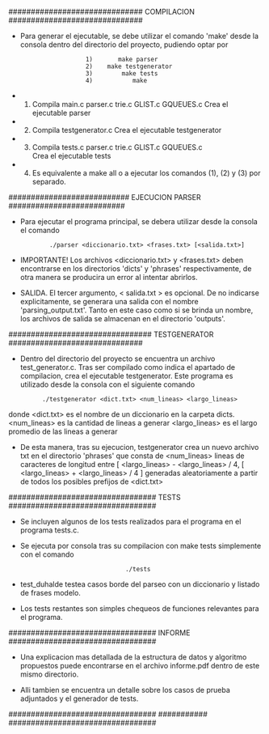 ##############################    COMPILACION    ##############################

* Para generar el ejecutable, se debe utilizar el comando 'make' desde la
consola dentro del directorio del proyecto, pudiendo optar por

                        1)       make parser
                        2)    make testgenerator
                        3)        make tests
                        4)           make

* 1) Compila main.c parser.c trie.c GLIST.c GQUEUES.c
     Crea el ejecutable parser

* 2) Compila testgenerator.c
     Crea el ejecutable testgenerator
     
* 3) Compila tests.c parser.c trie.c GLIST.c GQUEUES.c  
     Crea el ejecutable tests
   
* 4) Es equivalente a make all o a ejecutar los comandos (1), (2) y (3)
     por separado.

###########################     EJECUCION PARSER     ##########################

* Para ejecutar el programa principal, se debera utilizar desde la consola
el comando

              ./parser <diccionario.txt> <frases.txt> [<salida.txt>]
                           
* IMPORTANTE! Los archivos <diccionario.txt> y <frases.txt> deben
encontrarse en los directorios 'dicts' y 'phrases' respectivamente, de otra 
manera se producira un error al intentar abrirlos.

* SALIDA. El tercer argumento, < salida.txt > es opcional. De no indicarse
explicitamente, se generara una salida con el nombre 'parsing_output.txt'.
Tanto en este caso como si se brinda un nombre, los archivos de salida se
almacenan en el directorio 'outputs'.

################################  TESTGENERATOR  ##############################

* Dentro del directorio del proyecto se encuentra un archivo test_generator.c.
Tras ser compilado como indica el apartado de compilacion, crea el ejecutable
testgenerator. Este programa es utilizado desde la consola con el siguiente 
comando

            ./testgenerator <dict.txt> <num_lineas> <largo_lineas>  

donde <dict.txt> es el nombre de un diccionario en la carpeta dicts.
      <num_lineas> es la cantidad de lineas a generar
      <largo_lineas> es el largo promedio de las lineas a generar
      
* De esta manera, tras su ejecucion, testgenerator crea un nuevo archivo txt
en el directorio 'phrases' que consta de <num_lineas> lineas de caracteres de
longitud entre [ <largo_lineas> - <largo_lineas> / 4,
               [ <largo_lineas> + <largo_lineas> / 4 ]
generadas aleatoriamente a partir de todos los posibles prefijos de <dict.txt>

#################################    TESTS    #################################

* Se incluyen algunos de los tests realizados para el programa en el programa
tests.c.

* Se ejecuta por consola tras su compilacion con make tests simplemente con el
comando 

                                   ./tests

* test_duhalde testea casos borde del parseo con un diccionario y listado de 
frases modelo.

* Los tests restantes son simples chequeos de funciones relevantes para el 
programa.

#################################   INFORME   #################################

* Una explicacion mas detallada de la estructura de datos y algoritmo propuestos
puede encontrarse en el archivo informe.pdf dentro de este mismo directorio.

* Alli tambien se encuentra un detalle sobre los casos de prueba adjuntados y
el generador de tests.

################################# ########### #################################


